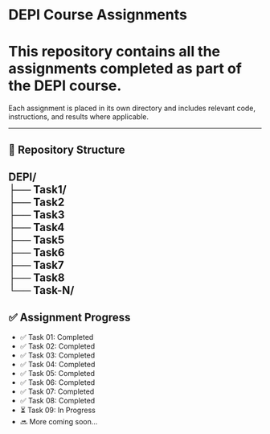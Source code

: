 # DEPI Course Assignments

This repository contains all the assignments completed as part of the **DEPI** course.
=======

Each assignment is placed in its own directory and includes relevant code, instructions, and results where applicable.

---

## 📁 Repository Structure

DEPI/  
├── Task1/  
├── Task2   
├── Task3      
├── Task4   
├── Task5     
├── Task6    
├── Task7  
├── Task8    
└── Task-N/
---

## ✅ Assignment Progress

- ✅ Task 01: Completed  
- ✅ Task 02: Completed  
- ✅ Task 03: Completed  
- ✅ Task 04: Completed
- ✅ Task 05: Completed 
- ✅ Task 06: Completed 
- ✅ Task 07: Completed 
- ✅ Task 08: Completed 
- ⏳ Task 09: In Progress 
- 🔜 More coming soon...
